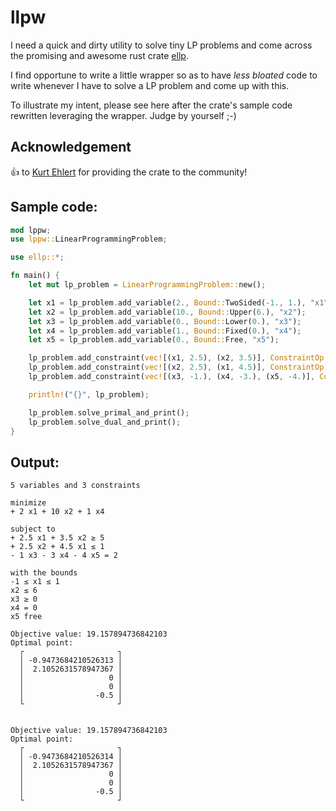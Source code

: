 # llpw

I need a quick and dirty utility to solve tiny LP problems and come across the promising and awesome rust crate [ellp](https://crates.io/crates/ellp).

I find opportune to write a little wrapper so as to have _less bloated_ code to write whenever I have to solve a LP problem and come up with this.

To illustrate my intent, please see here after the crate's sample code rewritten leveraging the wrapper. Judge by yourself ;-)

## Acknowledgement
👍 to [Kurt Ehlert](https://github.com/kehlert) for providing the crate to the community!


## Sample code:
```rust
mod lppw; 
use lppw::LinearProgrammingProblem;

use ellp::*;

fn main() {
    let mut lp_problem = LinearProgrammingProblem::new();

    let x1 = lp_problem.add_variable(2., Bound::TwoSided(-1., 1.), "x1");
    let x2 = lp_problem.add_variable(10., Bound::Upper(6.), "x2");
    let x3 = lp_problem.add_variable(0., Bound::Lower(0.), "x3");
    let x4 = lp_problem.add_variable(1., Bound::Fixed(0.), "x4");
    let x5 = lp_problem.add_variable(0., Bound::Free, "x5");

    lp_problem.add_constraint(vec![(x1, 2.5), (x2, 3.5)], ConstraintOp::Gte, 5.);
    lp_problem.add_constraint(vec![(x2, 2.5), (x1, 4.5)], ConstraintOp::Lte, 1.);
    lp_problem.add_constraint(vec![(x3, -1.), (x4, -3.), (x5, -4.)], ConstraintOp::Eq, 2.);

    println!("{}", lp_problem);

    lp_problem.solve_primal_and_print();
    lp_problem.solve_dual_and_print();
}
```

## Output:

```
5 variables and 3 constraints

minimize
+ 2 x1 + 10 x2 + 1 x4

subject to
+ 2.5 x1 + 3.5 x2 ≥ 5
+ 2.5 x2 + 4.5 x1 ≤ 1
- 1 x3 - 3 x4 - 4 x5 = 2

with the bounds
-1 ≤ x1 ≤ 1
x2 ≤ 6
x3 ≥ 0
x4 = 0
x5 free

Objective value: 19.157894736842103
Optimal point:
  ┌                     ┐
  │ -0.9473684210526313 │
  │  2.1052631578947367 │
  │                   0 │
  │                   0 │
  │                -0.5 │
  └                     ┘


Objective value: 19.157894736842103
Optimal point:
  ┌                     ┐
  │ -0.9473684210526314 │
  │  2.1052631578947367 │
  │                   0 │
  │                   0 │
  │                -0.5 │
  └                     ┘
```
